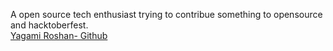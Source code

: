 A open source tech enthusiast trying to contribue something to opensource and hacktoberfest.<br>
[Yagami Roshan- Github](https://github.com/yagamipal)
